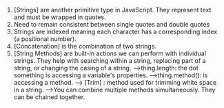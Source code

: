 1. [Strings] are another primitive type in JavaScript. They represent text and must be wrapped in quotes. 
2. Need to remain consistent between single quotes and double quotes
3. Strings are indexed meaning each character has a corresponding index (a positional number).
4. [Concatenation] is the combination of two strings.
5. [String Methods] are built-in actions we can perform with individual strings. They help with searching within a string, replacing part of a string, or changing the casing of a string.
	-->thing.length: the dot something is accessing a variable's properties.
	-->thing.method(): is accessing a method.
	--> [Trim] : method used for trimming white space in a string. 
	-->You can combine multiple methods simultaneously. They can be chained together. 
	